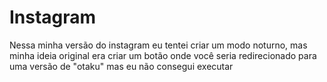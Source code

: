 # Instagram
Nessa minha versão do instagram eu tentei criar um modo noturno, mas minha ideia original era criar um botão onde você seria redirecionado para uma versão de "otaku" mas eu não consegui executar 
